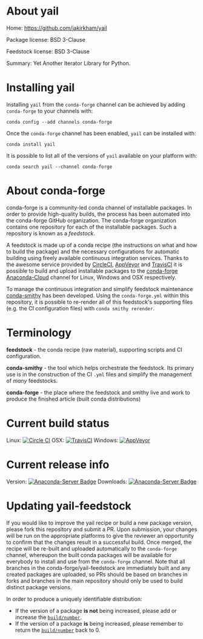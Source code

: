 About yail
==========

Home: https://github.com/jakirkham/yail

Package license: BSD 3-Clause

Feedstock license: BSD 3-Clause

Summary: Yet Another Iterator Library for Python.



Installing yail
===============

Installing `yail` from the `conda-forge` channel can be achieved by adding `conda-forge` to your channels with:

```
conda config --add channels conda-forge
```

Once the `conda-forge` channel has been enabled, `yail` can be installed with:

```
conda install yail
```

It is possible to list all of the versions of `yail` available on your platform with:

```
conda search yail --channel conda-forge
```



About conda-forge
=================

conda-forge is a community-led conda channel of installable packages.
In order to provide high-quality builds, the process has been automated into the
conda-forge GitHub organization. The conda-forge organization contains one repository
for each of the installable packages. Such a repository is known as a *feedstock*.

A feedstock is made up of a conda recipe (the instructions on what and how to build
the package) and the necessary configurations for automatic building using freely
available continuous integration services. Thanks to the awesome service provided by
[CircleCI](https://circleci.com/), [AppVeyor](http://www.appveyor.com/)
and [TravisCI](https://travis-ci.org/) it is possible to build and upload installable
packages to the [conda-forge](https://anaconda.org/conda-forge)
[Anaconda-Cloud](http://docs.anaconda.org/) channel for Linux, Windows and OSX respectively.

To manage the continuous integration and simplify feedstock maintenance
[conda-smithy](http://github.com/conda-forge/conda-smithy) has been developed.
Using the ``conda-forge.yml`` within this repository, it is possible to re-render all of
this feedstock's supporting files (e.g. the CI configuration files) with ``conda smithy rerender``.


Terminology
===========

**feedstock** - the conda recipe (raw material), supporting scripts and CI configuration.

**conda-smithy** - the tool which helps orchestrate the feedstock.
                   Its primary use is in the construction of the CI ``.yml`` files
                   and simplify the management of *many* feedstocks.

**conda-forge** - the place where the feedstock and smithy live and work to
                  produce the finished article (built conda distributions)

Current build status
====================

Linux: [![Circle CI](https://circleci.com/gh/conda-forge/yail-feedstock.svg?style=shield)](https://circleci.com/gh/conda-forge/yail-feedstock)
OSX: [![TravisCI](https://travis-ci.org/conda-forge/yail-feedstock.svg?branch=master)](https://travis-ci.org/conda-forge/yail-feedstock)
Windows: [![AppVeyor](https://ci.appveyor.com/api/projects/status/github/conda-forge/yail-feedstock?svg=True)](https://ci.appveyor.com/project/conda-forge/yail-feedstock/branch/master)

Current release info
====================
Version: [![Anaconda-Server Badge](https://anaconda.org/conda-forge/yail/badges/version.svg)](https://anaconda.org/conda-forge/yail)
Downloads: [![Anaconda-Server Badge](https://anaconda.org/conda-forge/yail/badges/downloads.svg)](https://anaconda.org/conda-forge/yail)


Updating yail-feedstock
=======================

If you would like to improve the yail recipe or build a new
package version, please fork this repository and submit a PR. Upon submission,
your changes will be run on the appropriate platforms to give the reviewer an
opportunity to confirm that the changes result in a successful build. Once
merged, the recipe will be re-built and uploaded automatically to the
`conda-forge` channel, whereupon the built conda packages will be available for
everybody to install and use from the `conda-forge` channel.
Note that all branches in the conda-forge/yail-feedstock are
immediately built and any created packages are uploaded, so PRs should be based
on branches in forks and branches in the main repository should only be used to
build distinct package versions.

In order to produce a uniquely identifiable distribution:
 * If the version of a package **is not** being increased, please add or increase
   the [``build/number``](http://conda.pydata.org/docs/building/meta-yaml.html#build-number-and-string).
 * If the version of a package **is** being increased, please remember to return
   the [``build/number``](http://conda.pydata.org/docs/building/meta-yaml.html#build-number-and-string)
   back to 0.
